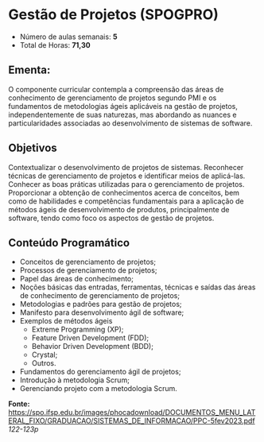 # Gestão de Projetos (SPOGPRO)

- Número de aulas semanais: <b>5</b>
- Total de Horas: <b>71,30</b>

## Ementa:

<p>O componente curricular contempla a compreensão das áreas de conhecimento de gerenciamento de projetos segundo PMI e os fundamentos de metodologias ágeis aplicáveis na gestão de projetos, independentemente de suas naturezas, mas abordando as nuances e particularidades associadas ao desenvolvimento de sistemas de software.</p>

## Objetivos

<p>Contextualizar o desenvolvimento de projetos de sistemas. Reconhecer técnicas de gerenciamento de projetos e identificar meios de aplicá-las. Conhecer as boas práticas utilizadas para o gerenciamento de projetos. Proporcionar a obtenção de conhecimentos acerca de
conceitos, bem como de habilidades e competências fundamentais para a aplicação de métodos ágeis de desenvolvimento de produtos, principalmente de software, tendo como foco os aspectos de gestão de projetos.</p>

## Conteúdo Programático

- Conceitos de gerenciamento de projetos;
- Processos de gerenciamento de projetos;
- Papel das áreas de conhecimento;
- Noções básicas das entradas, ferramentas, técnicas e saídas das áreas de conhecimento de gerenciamento de projetos;
- Metodologias e padrões para gestão de projetos;
- Manifesto para desenvolvimento ágil de software;
- Exemplos de métodos ágeis
    - Extreme Programming (XP);
    - Feature Driven Development (FDD);
    - Behavior Driven Development (BDD);
    - Crystal;
    - Outros.
- Fundamentos do gerenciamento ágil de projetos;
- Introdução à metodologia Scrum;
- Gerenciando projeto com a metodologia Scrum.

<b>Fonte: </b>https://spo.ifsp.edu.br/images/phocadownload/DOCUMENTOS_MENU_LATERAL_FIXO/GRADUACAO/SISTEMAS_DE_INFORMACAO/PPC-5fev2023.pdf <i>122-123p</i>
